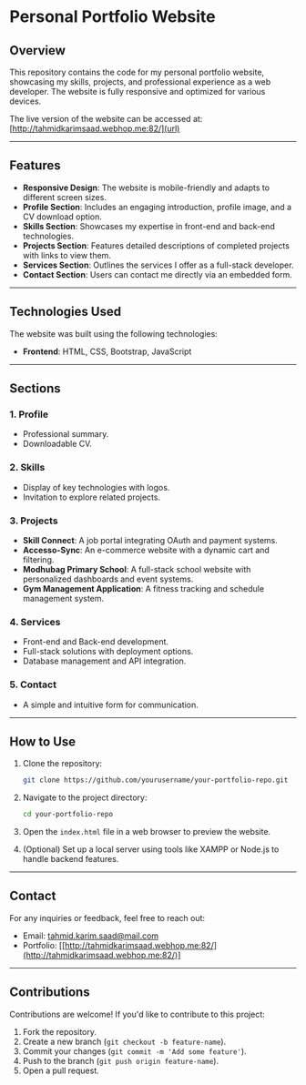 
# Personal Portfolio Website  

## Overview  
This repository contains the code for my personal portfolio website, showcasing my skills, projects, and professional experience as a web developer. The website is fully responsive and optimized for various devices.  

The live version of the website can be accessed at: [http://tahmidkarimsaad.webhop.me:82/](url)  

<hr>

## Features  
- **Responsive Design**: The website is mobile-friendly and adapts to different screen sizes.  
- **Profile Section**: Includes an engaging introduction, profile image, and a CV download option.  
- **Skills Section**: Showcases my expertise in front-end and back-end technologies.  
- **Projects Section**: Features detailed descriptions of completed projects with links to view them.  
- **Services Section**: Outlines the services I offer as a full-stack developer.  
- **Contact Section**: Users can contact me directly via an embedded form.  

<hr>

## Technologies Used  
The website was built using the following technologies:  
- **Frontend**: HTML, CSS, Bootstrap, JavaScript

<hr>

## Sections  
### 1. **Profile**  
   - Professional summary.  
   - Downloadable CV.  

### 2. **Skills**  
   - Display of key technologies with logos.  
   - Invitation to explore related projects.  

### 3. **Projects**  
   - **Skill Connect**: A job portal integrating OAuth and payment systems.  
   - **Accesso-Sync**: An e-commerce website with a dynamic cart and filtering.  
   - **Modhubag Primary School**: A full-stack school website with personalized dashboards and event systems.  
   - **Gym Management Application**: A fitness tracking and schedule management system.  

### 4. **Services**  
   - Front-end and Back-end development.  
   - Full-stack solutions with deployment options.  
   - Database management and API integration.  

### 5. **Contact**  
   - A simple and intuitive form for communication.  

<hr>

## How to Use  
1. Clone the repository:  
   ```bash  
   git clone https://github.com/yourusername/your-portfolio-repo.git  
   ```  

2. Navigate to the project directory:  
   ```bash  
   cd your-portfolio-repo  
   ```  

3. Open the `index.html` file in a web browser to preview the website.  

4. (Optional) Set up a local server using tools like XAMPP or Node.js to handle backend features.  

<hr>

## Contact  
For any inquiries or feedback, feel free to reach out:  
- Email: [tahmid.karim.saad@mail.com](mailto:tahmid.karim.saad@mail.com)  
- Portfolio: [[http://tahmidkarimsaad.webhop.me:82/](http://tahmidkarimsaad.webhop.me:82/)]  

<hr>

## Contributions  
Contributions are welcome! If you'd like to contribute to this project:  
1. Fork the repository.  
2. Create a new branch (`git checkout -b feature-name`).  
3. Commit your changes (`git commit -m 'Add some feature'`).  
4. Push to the branch (`git push origin feature-name`).  
5. Open a pull request.  

